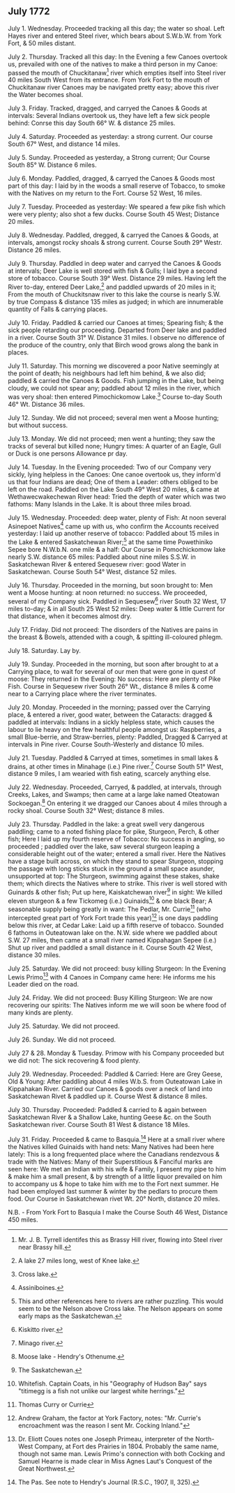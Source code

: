 ## July 1772

July 1. Wednesday. Proceeded tracking all this day; the water so shoal. Left Hayes river and entered Steel river, which bears about S.W.b.W. from York Fort, & 50 miles distant. 

July 2. Thursday. Tracked all this day: In the Evening a few Canoes overtook us, prevailed with one of the natives to make a third person in my Canoe: passed the mouth of Chuckitanaw[^july-1772-1] river which empties itself into Steel river 40 miles South West from its entrance. From York Fort to the mouth of Chuckitanaw river Canoes may be navigated pretty easy; above this river the Water becomes shoal.

[^july-1772-1]: Mr. J. B. Tyrrell identifes this as Brassy Hill river, flowing into Steel river near Brassy hill.

July 3. Friday. Tracked, dragged, and carryed the Canoes & Goods at intervals: Several Indians overtook us, they have left a few sick people behind: Conrse this day South 66° W. & distance 25 miles.

July 4. Saturday. Proceeded as yesterday: a strong current. Our course South 67° West, and distance 14 miles.

July 5. Sunday. Proceeded as yesterday, a Strong current; Our Course South 85° W. Distance 6 miles.

July 6. Monday. Paddled, dragged, & carryed the Canoes & Goods most part of this day: I laid by in the woods a small reserve of Tobacco, to smoke with the Natives on my return to the Fort. Course 52 West, 16 miles.

July 7. Tuesday. Proceeded as yesterday: We speared a few pike fish which were very plenty; also shot a few ducks. Course South 45 West; Distance 20 miles.

July 8. Wednesday. Paddled, dregged, & carryed the Canoes & Goods, at intervals, amongst rocky shoals & strong current. Course South 29° Westr. Distance 26 miles.

July 9. Thursday. Paddled in deep water and carryed the Canoes & Goods at intervals; Deer Lake is well stored with fish & Gulls; I laid bye a second store of tobacco. Course South 39° West. Distance 29 miles. Having left the River to-day, entered Deer Lake,[^july-1772-2] and paddled upwards of 20 miles in it; From the mouth of Chuckitsnaw river to this lake the course is nearly S.W. by true Compass & distance 135 miles as judged; in which are innumerable quantity of Falls & carrying places.

[^july-1772-2]: A lake 27 miles long, west of Knee lake.

July 10. Friday. Paddled & carried our Canoes at times; Spearing fish; & the sick people retarding our proceeding. Departed from Deer lake and paddled in a river. Course South 31° W. Distance 31 miles. I observe no difference of the produce of the country, only that Birch wood grows along the bank in places.

July 11. Saturday. This morning we discovered a poor Native seemingly at the point of death; his neighbours had left him behind, & we also did; paddled & carried the Canoes & Goods. Fish jumping in the Lake, but being cloudy, we could not spear any; paddled about 12 miles in the river, which was very shoal: then entered Pimochickomow Lake.[^july-1772-3] Course to-day South 46° Wt. Distance 36 miles.

[^july-1772-3]: Cross lake. 

July 12. Sunday. We did not proceed; several men went a Moose hunting; but without success.

July 13. Monday. We did not proceed; men went a hunting; they saw the tracks of several but killed none; Hungry times: A quarter of an Eagle, Gull or Duck is one persons Allowance pr day.
 
July 14. Tuesday. In the Evening proceeded: Two of our Company very sickly, lying helpless in the Canoes: One canoe overtook us, they inform'd us that four Indians are dead; One of them a Leader: others obliged to be left on the road. Paddled on the Lake South 49° West 20 miles, & came at Wethawecwakechewan River head: Tried the depth of water which was two fathoms: Many Islands in the Lake. It is about three miles broad.

July 15. Wednesday. Proceeded: deep water, plenty of Fish: At noon several Asinepoet Natives[^july-1772-4] came up with us, who confirm the Accounts received yesterday: I laid up another reserve of tobacco: Paddled about 15 miles in the Lake & entered Saskatchewan River;[^july-1772-5] at the same time Powethiniko Sepee bore N.W.b.N. one mile & a half: Our Course in Pomochickomow lake nearly S.W. distance 65 miles: Paddled about nine miles S.S.W. in Saskatchewan River & entered Sequesew river: good Water in Saskatchewan. Course South 54° West, distance 52 miles.
     
[^july-1772-4]: Assiniboines.

[^july-1772-5]: This and other references here to rivers are rather puzzling. This would seem to be the Nelson above Cross lake. The Nelson appears on some early maps as the Saskatchewan.

July 16. Thursday. Proceeded in the morning, but soon brought to: Men went a Moose hunting: at noon returned: no success. We proceeded, several of my Company sick. Paddled in Sequesew[^july-1772-6] river South 32 West, 17 miles to-day; & in all South 25 West 52 miles: Deep water & little Current for that distance, when it becomes almost dry.

[^july-1772-6]: Kiskitto river.

July 17. Friday. Did not proceed: The disorders of the Natives are pains in the breast & Bowels, attended with a cough, & spitting ill-coloured phlegm.

July 18. Saturday. Lay by.

July 19. Sunday. Proceeded in the morning, but soon after brought to at a Carrying place, to wait for several of our men that were gone in quest of moose: They returned in the Evening: No success: Here are plenty of Pike Fish. Course in Sequesew river South 26° Wt., distance 8 miles & come near to a Carrying place where the river terminates.

July 20. Monday. Proceeded in the morning; passed over the Carrying place, & entered a river, good water, between the Cataracts: dragged & paddled at intervals: Indians in a sickly helpless state, which causes the labour to lie heavy on the few healthful people amongst us: Raspberries, a small Blue-berrie, and Straw-berries, plenty: Paddled, Dragged & Carryed at intervals in Pine river. Course South-Westerly and distance 10 miles.

July 21. Tuesday. Paddled & Carryed at times, sometimes in small lakes & drains, at other times in Minahage (i.e.) Pine river.[^july-1772-7] Course South 51° West, distance 9 miles, I am wearied with fish eating, scarcely anything else.

[^july-1772-7]: Minago river. 

July 22. Wednesday. Proceeded, Carryed, & paddled, at intervals, through Creeks, Lakes, and Swamps; then came at a large lake named Oteatowan Sockoegan.[^july-1772-8] On entering it we dragged our Canoes about 4 miles through a rocky shoal. Course South 32° West; distance 8 miles.

[^july-1772-8]: Moose lake - Hendry's Othenume.

July 23. Thursday. Paddled in the lake: a great swell very dangerous paddling; came to a noted fishing place for pike, Sturgeon, Perch, & other fish; Here I laid up my fourth reserve of Tobacco: No success in angling, so proceeded ; paddled over the lake, saw several sturgeon leaping a considerable height out of the water; entered a small river. Here the Natives have a stage built across, on which they stand to spear Sturgeon, stopping the passage with long sticks stuck in the ground a small space asunder, unsupported at top: The Sturgeon, swimming against these stakes, shake them; which directs the Natives where to strike. This river is well stored with Guinards & other fish; Put up here, Kaiskatchewan river[^july-1772-9] in sight: We killed eleven sturgeon & a few Tickomeg (i.e.) Guinaids[^july-1772-10] & one black Bear; A seasonable supply being greatly in want: The Pedlar, Mr. Currie[^july-1772-11] (who intercepted great part of York Fort trade this year)[^july-1772-12] is one days paddling below this river, at Cedar Lake: Laid up a fifth reserve of tobacco. Sounded 6 fathoms in Outeatowan lake on the. N.W. side where we paddled about S.W. 27 miles, then came at a small river named Kippahagan Sepee (i.e.) Shut up river and paddled a small distance in it. Course South 42 West, distance 30 miles.

[^july-1772-9]: The Saskatchewan.

[^july-1772-10]: Whitefish. Captain Coats, in his "Geography of Hudson Bay" says "titimegg is a fish not unlike our largest white herrings."

[^july-1772-11]: Thomas Curry or Currie

[^july-1772-12]: Andrew Graham, the factor at York Factory, notes: "Mr. Currie's encroachment was the reason I sent Mr. Cocking Inland."

July 25. Saturday. We did not proceed: busy killing Sturgeon: In the Evening Lewis Primo[^july-1772-13] with 4 Canoes in Company came here: He informs me his Leader died on the road.

[^july-1772-13]: Dr. Eliott Coues notes one Joseph Primeau, interpreter of the North-West Company, at Fort des Prairies in 1804. Probably the same name, though not same man. Lewis Primo's connection with both Cocking and Samuel Hearne is made clear in Miss Agnes Laut's Conquest of the Great Northwest.

July 24. Friday. We did not proceed: Busy Killing Sturgeon: We are now recovering our spirits: The Natives inform me we will soon be where food of many kinds are plenty.

July 25. Saturday. We did not proceed. 

July 26. Sunday. We did not proceed. 

July 27 & 28. Monday & Tuesday. Primow with his Company proceeded but we did not: The sick recovering & food plenty.

July 29. Wednesday. Proceeded: Paddled & Carried: Here are Grey Geese, Old & Young: After paddling about 4 miles W.b.S. from Outeatowan Lake in Kippahakan River. Carried our Canoes & goods over a neck of land into Saskatchewan Rivet & paddled up it. Course West & distance 8 miles.

July 30. Thursday. Proceeded: Paddled & carried to & again between Saskatchewan River & a Shallow Lake, hunting Geese &c. on the South Saskatchewan river. Course South 81 West & distance 18 Miles.

July 31. Friday. Proceeded & came to Basquia.[^july-1772-14] Here at a small river where the Natives killed Guinaids with hand nets: Many Natives had been here lately: This is a long frequented place where the Canadians rendezvous & trade with the Natives: Many of their Superstitious & Fanciful marks are seen here: We met an Indian with his wife & Family, I present my pipe to him & make him a small present, & by strength of a little liquor prevailed on him to accompany us & hope to take him with me to the Fort next summer. He had been employed last summer & winter by the pedlars to procure them food. Our Course in Saskatchewan rivet Wt. 20° North, distance 20 miles.

N.B. - From York Fort to Basquia I make the Course South 46 West, Distance 450 miles.

[^july-1772-14]: The Pas. See note to Hendry's Journal (R.S.C., 1907, II, 325).
